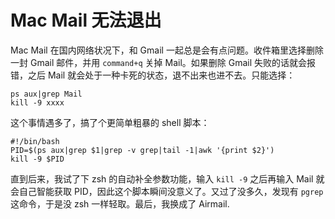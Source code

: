 # Mac Mail 无法退出

Mac Mail 在国内网络状况下，和 Gmail 一起总是会有点问题。收件箱里选择删除一封 Gmail 邮件，并用 `command+q` 关掉 Mail。如果删除 Gmail 失败的话就会报错，之后 Mail 就会处于一种卡死的状态，退不出来也进不去。只能选择：

```shell
ps aux|grep Mail
kill -9 xxxx
```

这个事情遇多了，搞了个更简单粗暴的 shell 脚本：

```shell
#!/bin/bash
PID=$(ps aux|grep $1|grep -v grep|tail -1|awk '{print $2}')
kill -9 $PID
```

直到后来，我试了下 zsh 的自动补全参数功能，输入 `kill -9` 之后再输入 Mail 就会自己智能获取 PID，因此这个脚本瞬间没意义了。又过了没多久，发现有 `pgrep` 这命令，于是没 zsh 一样轻取。最后，我换成了 Airmail.
